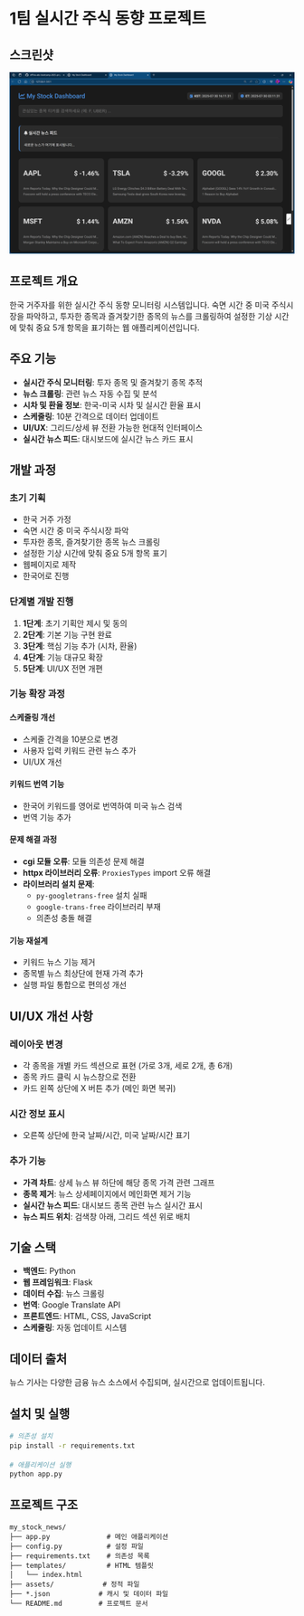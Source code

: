 # 1팀 실시간 주식 동향 프로젝트

## 스크린샷

![](./assets/capture-01.png)

## 프로젝트 개요

한국 거주자를 위한 실시간 주식 동향 모니터링 시스템입니다. 숙면 시간 중 미국 주식시장을 파악하고, 투자한 종목과 즐겨찾기한 종목의 뉴스를 크롤링하여 설정한 기상 시간에 맞춰 중요 5개 항목을 표기하는 웹 애플리케이션입니다.

## 주요 기능

- **실시간 주식 모니터링**: 투자 종목 및 즐겨찾기 종목 추적
- **뉴스 크롤링**: 관련 뉴스 자동 수집 및 분석
- **시차 및 환율 정보**: 한국-미국 시차 및 실시간 환율 표시
- **스케줄링**: 10분 간격으로 데이터 업데이트
- **UI/UX**: 그리드/상세 뷰 전환 가능한 현대적 인터페이스
- **실시간 뉴스 피드**: 대시보드에 실시간 뉴스 카드 표시

## 개발 과정

### 초기 기획
- 한국 거주 가정
- 숙면 시간 중 미국 주식시장 파악
- 투자한 종목, 즐겨찾기한 종목 뉴스 크롤링
- 설정한 기상 시간에 맞춰 중요 5개 항목 표기
- 웹페이지로 제작
- 한국어로 진행

### 단계별 개발 진행
1. **1단계**: 초기 기획안 제시 및 동의
2. **2단계**: 기본 기능 구현 완료
3. **3단계**: 핵심 기능 추가 (시차, 환율)
4. **4단계**: 기능 대규모 확장
5. **5단계**: UI/UX 전면 개편

### 기능 확장 과정

#### 스케줄링 개선
- 스케줄 간격을 10분으로 변경
- 사용자 입력 키워드 관련 뉴스 추가
- UI/UX 개선

#### 키워드 번역 기능
- 한국어 키워드를 영어로 번역하여 미국 뉴스 검색
- 번역 기능 추가

#### 문제 해결 과정
- **cgi 모듈 오류**: 모듈 의존성 문제 해결
- **httpx 라이브러리 오류**: `ProxiesTypes` import 오류 해결
- **라이브러리 설치 문제**: 
  - `py-googletrans-free` 설치 실패
  - `google-trans-free` 라이브러리 부재
  - 의존성 충돌 해결

#### 기능 재설계
- 키워드 뉴스 기능 제거
- 종목별 뉴스 최상단에 현재 가격 추가
- 실행 파일 통합으로 편의성 개선

## UI/UX 개선 사항

### 레이아웃 변경
- 각 종목을 개별 카드 섹션으로 표현 (가로 3개, 세로 2개, 총 6개)
- 종목 카드 클릭 시 뉴스창으로 전환
- 카드 왼쪽 상단에 X 버튼 추가 (메인 화면 복귀)

### 시간 정보 표시
- 오른쪽 상단에 한국 날짜/시간, 미국 날짜/시간 표기

### 추가 기능
- **가격 차트**: 상세 뉴스 뷰 하단에 해당 종목 가격 관련 그래프
- **종목 제거**: 뉴스 상세페이지에서 메인화면 제거 기능
- **실시간 뉴스 피드**: 대시보드 종목 관련 뉴스 실시간 표시
- **뉴스 피드 위치**: 검색창 아래, 그리드 섹션 위로 배치

## 기술 스택

- **백엔드**: Python
- **웹 프레임워크**: Flask
- **데이터 수집**: 뉴스 크롤링
- **번역**: Google Translate API
- **프론트엔드**: HTML, CSS, JavaScript
- **스케줄링**: 자동 업데이트 시스템

## 데이터 출처

뉴스 기사는 다양한 금융 뉴스 소스에서 수집되며, 실시간으로 업데이트됩니다.

## 설치 및 실행

```bash
# 의존성 설치
pip install -r requirements.txt

# 애플리케이션 실행
python app.py
```

## 프로젝트 구조

```
my_stock_news/
├── app.py              # 메인 애플리케이션
├── config.py           # 설정 파일
├── requirements.txt    # 의존성 목록
├── templates/          # HTML 템플릿
│   └── index.html
├── assets/            # 정적 파일
├── *.json            # 캐시 및 데이터 파일
└── README.md         # 프로젝트 문서
```
